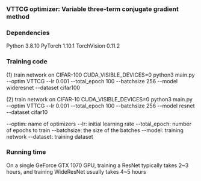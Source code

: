 ### VTTCG optimizer: Variable three-term conjugate gradient method


### Dependencies
Python 3.8.10
PyTorch 1.10.1
TorchVision 0.11.2


### Training code

(1) train network on CIFAR-100
CUDA_VISIBLE_DEVICES=0 python3 main.py --optim VTTCG --lr 0.001 --total_epoch 100 --batchsize 256 --model wideresnet --dataset cifar100

(2) train network on CIFAR-10
CUDA_VISIBLE_DEVICES=0 python3 main.py --optim VTTCG --lr 0.001 --total_epoch 100 --batchsize 256 --model resnet --dataset cifar10

--optim: name of optimizers
--lr: initial learning rate
--total_epoch: number of epochs to train
--batchsize: the size of the batches
--model: training network
--dataset: training dataset


### Running time
On a single GeForce GTX 1070 GPU, training a ResNet typically takes 2~3 hours, and training WideResNet usually takes 4~5 hours
